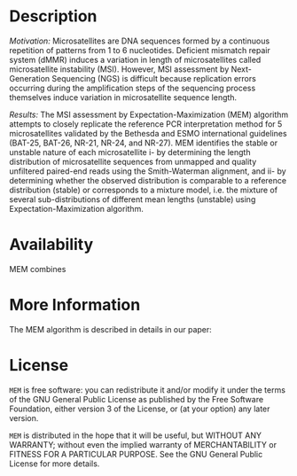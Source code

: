 # Description
*Motivation:*
Microsatellites are DNA sequences formed by a continuous repetition of patterns
from 1 to 6 nucleotides. Deficient mismatch repair system (dMMR) induces a
variation in length of microsatellites called microsatellite instability (MSI). 
However, MSI assessment by Next-Generation Sequencing (NGS) is difficult 
because replication errors occurring during the amplification steps of the 
sequencing process themselves induce variation in microsatellite sequence length.  

*Results:* 
The MSI assessment by Expectation-Maximization (MEM) algorithm attempts to closely 
replicate the reference PCR interpretation method for 5 microsatellites validated 
by the Bethesda and ESMO international guidelines (BAT-25, BAT-26, NR-21, NR-24, 
and NR-27). MEM identifies the stable or unstable nature of each microsatellite 
i- by determining the length distribution of microsatellite sequences from unmapped 
and quality unfiltered paired-end reads using the Smith-Waterman alignment, and 
ii- by determining whether the observed distribution is comparable to a reference 
distribution (stable) or corresponds to a mixture model, i.e. the mixture of several 
sub-distributions of different mean lengths (unstable) using Expectation-Maximization 
algorithm.

# Availability

MEM combines 

# More Information

The MEM algorithm is described in details in our paper:

# License

`MEM` is free software: you can redistribute it and/or modify it under
the terms of the GNU General Public License as published by the Free
Software Foundation, either version 3 of the License, or (at your option) any
later version.

`MEM` is distributed in the hope that it will be useful, but WITHOUT ANY
WARRANTY; without even the implied warranty of MERCHANTABILITY or FITNESS FOR
A PARTICULAR PURPOSE.  See the GNU General Public License for more
details.

